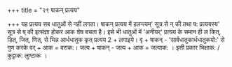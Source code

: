 +++
title = "२९ षाकन् प्रत्यय"

+++
यह प्रत्यय सब धातुओं से नहीं लगता।
षाकन् प्रत्यय में हलन्त्यम्' सूत्र से न् की तथा ष: प्रत्ययस्य' सूत्र से ष् की इत्संज्ञा होकर आक शेष बचता है। इसे भी धातुओं में 'अनीयर्' प्रत्यय के समान ही
ल
कित्, डित्, जित्, णित्, से भिन्न आर्धधातुक कृत् प्रत्यय
2
+
लगाइये।
वृ + षाकन् - 'सार्वधातुकार्धधातुकयो:' से गुण करके वर् + आक = वराक:। जल्प + षाकन् - जल्प + आक = जल्पाक: । इसी प्रकार भिक्षाक: / कुट्टाक: लुण्टाकः ।